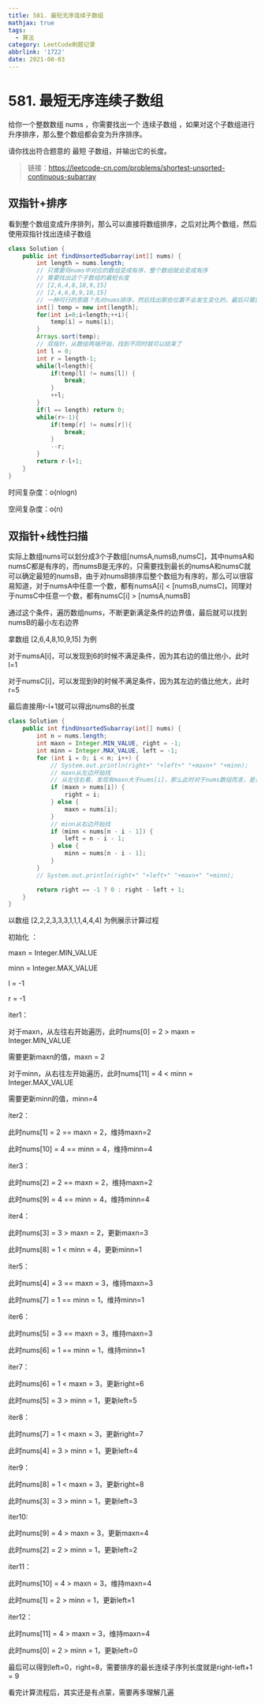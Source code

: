 ```yaml
---
title: 581. 最短无序连续子数组
mathjax: true
tags:
  - 算法
category: LeetCode刷题记录
abbrlink: '1722'
date: 2021-08-03
---
```

# 581. 最短无序连续子数组

给你一个整数数组 nums ，你需要找出一个 连续子数组 ，如果对这个子数组进行升序排序，那么整个数组都会变为升序排序。

请你找出符合题意的 最短 子数组，并输出它的长度。

> 链接：https://leetcode-cn.com/problems/shortest-unsorted-continuous-subarray

<!-- more -->

## 双指针+排序

看到整个数组变成升序排列，那么可以直接将数组排序，之后对比两个数组，然后使用双指针找出连续子数组

```java
class Solution {
    public int findUnsortedSubarray(int[] nums) {
        int length = nums.length;
        // 只需要将nums中对应的数组变成有序，整个数组就会变成有序
        // 需要找出这个子数组的最短长度
        // [2,6,4,8,10,9,15]
        // [2,4,6,8,9,10,15]
        // 一种可行的思路？先对nums排序，然后找出那些位置不会发生变化的，最后只需要将其变成有序就可以？
        int[] temp = new int[length];
        for(int i=0;i<length;++i){
            temp[i] = nums[i];
        }
        Arrays.sort(temp);
        // 双指针，从数组两端开始，找到不同时就可以结束了
        int l = 0;
        int r = length-1;
        while(l<length){
            if(temp[l] != nums[l]) {
                break;
            }
            ++l;
        }
        if(l == length) return 0;
        while(r>-1){
            if(temp[r] != nums[r]){
                break;
            }
            --r;
        }
        return r-l+1;
    }
}
```

时间复杂度：o(nlogn)

空间复杂度：o(n)

## 双指针+线性扫描

实际上数组nums可以划分成3个子数组[numsA,numsB,numsC]，其中numsA和numsC都是有序的，而numsB是无序的，只需要找到最长的numsA和numsC就可以确定最短的numsB，由于对numsB排序后整个数组为有序的，那么可以很容易知道，对于numsA中任意一个数，都有numsA[i] < [numsB,numsC]，同理对于numsC中任意一个数，都有numsC[i] > [numsA,numsB]

通过这个条件，遍历数组nums，不断更新满足条件的边界值，最后就可以找到numsB的最小左右边界

拿数组 [2,6,4,8,10,9,15] 为例

对于numsA[i]，可以发现到6的时候不满足条件，因为其右边的值比他小，此时l=1

对于numsC[i]，可以发现到9的时候不满足条件，因为其左边的值比他大，此时r=5

最后直接用r-l+1就可以得出numsB的长度

```java
class Solution {
    public int findUnsortedSubarray(int[] nums) {
        int n = nums.length;
        int maxn = Integer.MIN_VALUE, right = -1;
        int minn = Integer.MAX_VALUE, left = -1;
        for (int i = 0; i < n; i++) {
            // System.out.println(right+" "+left+" "+maxn+" "+minn);
            // maxn从左边开始找
          	// 从左往右看，发现有maxn大于nums[i]，那么此时对于nums数组而言，是肯定需要交换的，也就是说这个值一定是在numsB范围内
            if (maxn > nums[i]) {
                right = i;
            } else {
                maxn = nums[i];
            }
            // minn从右边开始找
            if (minn < nums[n - i - 1]) {
                left = n - i - 1;
            } else {
                minn = nums[n - i - 1];
            }
        }
        // System.out.println(right+" "+left+" "+maxn+" "+minn);

        return right == -1 ? 0 : right - left + 1;
    }
}
```

以数组 [2,2,2,3,3,3,1,1,1,4,4,4] 为例展示计算过程

初始化 ：

maxn = Integer.MIN_VALUE

minn = Integer.MAX_VALUE

l = -1

r = -1

iter1：

对于maxn，从左往右开始遍历，此时nums[0] = 2 > maxn = Integer.MIN_VALUE

需要更新maxn的值，maxn = 2

对于minn，从右往左开始遍历，此时nums[11] = 4 < minn = Integer.MAX_VALUE

需要更新minn的值，minn=4

iter2：

此时nums[1] = 2 == maxn = 2，维持maxn=2

此时nums[10] = 4 == minn = 4，维持minn=4

iter3：

此时nums[2] = 2 == maxn = 2，维持maxn=2

此时nums[9] = 4 == minn = 4，维持minn=4

iter4：

此时nums[3] = 3 > maxn = 2，更新maxn=3

此时nums[8] = 1 < minn = 4，更新minn=1

iter5：

此时nums[4] = 3 == maxn = 3，维持maxn=3

此时nums[7] = 1 == minn = 1，维持minn=1

iter6：

此时nums[5] = 3 == maxn = 3，维持maxn=3

此时nums[6] = 1 == minn = 1，维持minn=1

iter7：

此时nums[6] = 1 < maxn = 3，更新right=6

此时nums[5] = 3 > minn = 1，更新left=5

iter8：

此时nums[7] = 1 < maxn = 3，更新right=7

此时nums[4] = 3 > minn = 1，更新left=4

iter9：

此时nums[8] = 1 < maxn = 3，更新right=8

此时nums[3] = 3 > minn = 1，更新left=3

iter10:

此时nums[9] = 4 > maxn = 3，更新maxn=4

此时nums[2] = 2 > minn = 1，更新left=2

iter11：

此时nums[10] = 4 > maxn = 3，维持maxn=4

此时nums[1] = 2 > minn = 1，更新left=1

iter12：

此时nums[11] = 4 > maxn = 3，维持maxn=4

此时nums[0] = 2 > minn = 1，更新left=0

最后可以得到left=0，right=8，需要排序的最长连续子序列长度就是right-left+1 = 9



看完计算流程后，其实还是有点蒙，需要再多理解几遍
